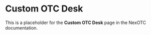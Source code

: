 # Custom OTC Desk

This is a placeholder for the **Custom OTC Desk** page in the NexOTC documentation.